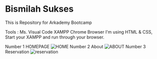 # Bismilah Sukses
This is Repository for Arkademy Bootcamp  

Tools : 
Ms. Visual Code
XAMPP
Chrome Browser
I'm using HTML & CSS, Start your XAMPP and run through your browser.

Number 1 HOMEPAGE
![HOME](https://user-images.githubusercontent.com/59035856/75627263-40cb2800-5c01-11ea-9724-f8096d79e5a9.PNG)
Number 2 About
![ABOUT](https://user-images.githubusercontent.com/59035856/75627316-9e5f7480-5c01-11ea-8542-fcf180b23031.PNG)
Number 3 Reservation
![reservation](https://user-images.githubusercontent.com/59035856/75627355-f302ef80-5c01-11ea-847c-fe0d19100735.PNG)
